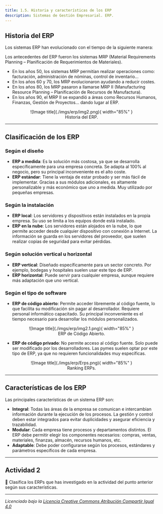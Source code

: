 ```yaml
---
title: 1.5. Historia y características de los ERP
description: Sistemas de Gestión Empresarial. ERP.
---
```


## Historia del ERP

Los sistemas ERP han evolucionado con el tiempo de la siguiente manera:

Los antecedentes del ERP fueron los sistemas MRP (Material Requirements Planning – Planificación de Requerimientos de Materiales).

- En los años 50, los sistemas MRP permitían realizar operaciones como: facturación, administración de nóminas, control de inventario...
- En los años 60 y 70, los MRP evolucionaron ayudando a reducir costes.
- En los años 80, los MRP pasaron a llamarse MRP II (Manufacturing Resource Planning – Planificación de Recursos de Manufactura).
- En los años 90, el MRP II se expandió a áreas como Recursos Humanos, Finanzas, Gestión de Proyectos... dando lugar al ERP.

<figure markdown="span" align="center">
  ![Image title](./imgs/erp/img2.png){ width="85%"  }
  <figcaption>Historia del ERP.</figcaption>
</figure>


---

## Clasificación de los ERP

### Según el diseño

- **ERP a medida**: Es la solución más costosa, ya que se desarrolla específicamente para una empresa concreta. Se adapta al 100% al negocio, pero su principal inconveniente es el alto coste.
- **ERP estándar**: Tiene la ventaja de estar probado y ser más fácil de implementar. Gracias a sus módulos adicionales, es altamente personalizable y más económico que uno a medida. Muy utilizado por pequeñas empresas.

### Según la instalación

- **ERP local**: Los servidores y dispositivos están instalados en la propia empresa. Su uso se limita a los equipos donde está instalado.
- **ERP en la nube**: Los servidores están alojados en la nube, lo que permite acceder desde cualquier dispositivo con conexión a Internet. La información se guarda en los servidores del proveedor, que suelen realizar copias de seguridad para evitar pérdidas.

### Según solución vertical u horizontal

- **ERP vertical**: Diseñado específicamente para un sector concreto. Por ejemplo, bodegas y hospitales suelen usar este tipo de ERP.
- **ERP horizontal**: Puede servir para cualquier empresa, aunque requiere más adaptación que uno vertical.

### Según el tipo de software

- **ERP de código abierto**: Permite acceder libremente al código fuente, lo que facilita su modificación sin pagar al desarrollador. Requiere personal informático capacitado. Su principal inconveniente es el tiempo necesario para desarrollar los módulos personalizados.

<figure markdown="span" align="center">
  ![Image title](./imgs/erp/img2.1.png){ width="85%"  }
  <figcaption>ERP de Código Abierto.</figcaption>
</figure>

- **ERP de código privado**: No permite acceso al código fuente. Solo puede ser modificado por los desarrolladores. Las pymes suelen optar por este tipo de ERP, ya que no requieren funcionalidades muy específicas.

<figure markdown="span" align="center">
  ![Image title](./imgs/erp/Erps.png){ width="85%"  }
  <figcaption>Ranking ERPs.</figcaption>
</figure>

---

## Características de los ERP

Las principales características de un sistema ERP son:

- **Integral**: Todas las áreas de la empresa se comunican e intercambian información durante la ejecución de los procesos. La gestión y control deben estar integrados para evitar duplicidades y asegurar eficiencia y trazabilidad.
- **Modular**: Cada empresa tiene procesos y departamentos distintos. El ERP debe permitir elegir los componentes necesarios: compras, ventas, materiales, finanzas, almacén, recursos humanos, etc.
- **Adaptable**: Debe poder configurarse según los procesos, estándares y parámetros específicos de cada empresa.

---

## Actividad 2

📌 Clasifica los ERPs que has investigado en la actividad del punto anterior según sus características.

---

_Licenciado bajo la [Licencia Creative Commons Atribución Compartir Igual 4.0](http://creativecommons.org/licenses/by-sa/4.0/)_